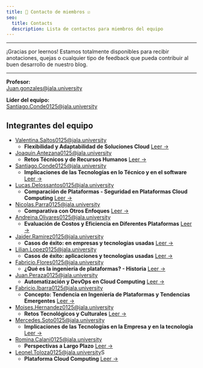 ```yaml
---
title: 👥 Contacto de miembros ☑️
seo:
  title: Contacts
  description: Lista de contactos para miembros del equipo
---
```


---

¡Gracias por leernos! Estamos totalmente disponibles para recibir anotaciones, quejas o cualquier tipo de feedback que pueda contribuir al buen desarrollo de nuestro blog.

---

**Profesor:**  
[Juan.gonzales@jala.university](mailto:Juan.gonzales@jala.university)

**Líder del equipo:**  
[Santiago.Conde0125@jala.university](mailto:Santiago.Conde0125@jala.university)

## Integrantes del equipo

- [Valentina.Saltos0125@jala.university](mailto:Valentina.Saltos0125@jala.university)
  - **Flexibilidad y Adaptabilidad de Soluciones Cloud** [Leer →](/blog/tema-3)
- [Joaquin.Antezana0125@jala.university](mailto:Joaquin.Antezana0125@jala.university)
  - **Retos Técnicos y de Recursos Humanos** [Leer →](/blog/tema-5)
- [Santiago.Conde0125@jala.university](mailto:Santiago.Conde0125@jala.university)
  - **Implicaciones de las Tecnologías en lo Técnico y en el software** [Leer →](/blog/tema-5)
- [Lucas.Delossantos0125@jala.university](mailto:Lucas.Delossantos0125@jala.university)
  - **Comparación de Plataformas - Seguridad en Plataformas Cloud Computing** [Leer →](/blog/tema-32)
- [Nicolas.Parra0125@jala.university](mailto:Nicolas.Parra0125@jala.university)
  - **Comparativa con Otros Enfoques** [Leer →](/blog/tema-1)
- [Andreina.Olivares0125@jala.university](mailto:Andreina.Olivares0125@jala.university)
  - **Evaluación de Costos y Eficiencia en Diferentes Plataformas** [Leer →](/blog/tema-3)
- [Jaider.Ramirez0125@jala.university](mailto:Jaider.Ramirez0125@jala.university)
  - **Casos de éxito: en empresas y tecnologias usadas** [Leer →](/blog/tema-4)
- [Lilian.Lopez0125@jala.university](mailto:Lilian.Lopez0125@jala.university)
  - **Casos de éxito: aplicaciones y tecnologias usadas** [Leer →](/blog/tema-4)
- [Fabricio.Flores0125@jala.university](mailto:Fabricio.Flores0125@jala.university)
  - **¿Qué es la ingeniería de plataformas? - Historia** [Leer →](/blog/tema-1)
- [Juan.Peraza0125@jala.university](mailto:Juan.Peraza0125@jala.university)
  - **Automatización y DevOps en Cloud Computing** [Leer →](/blog/tema-2)
- [Fabricio.Ibarra0125@jala.university](mailto:Fabricio.Ibarra0125@jala.university)
  - **Concepto: Tendencia en Ingeniería de Plataformas y Tendencias Emergentes** [Leer →](/blog/tema-2)
- [Moises.Hernandez0125@jala.university](mailto:Moises.Hernandez0125@jala.university)
  - **Retos Tecnológicos y Culturales** [Leer →](/blog/tema-5)
- [Mercedes.Soto0125@jala.university](mailto:Mercedes.Soto0125@jala.university)
  - **Implicaciones de las Tecnologías en la Empresa y en la tecnología** [Leer →](/blog/tema-5)
- [Romina.Calani0125@jala.university](mailto:Romina.Calani0125@jala.university)
  - **Perspectivas a Largo Plazo** [Leer →](/blog/tema-5)
- [Leonel.Toloza0125@jala.university](mailto:Leonel.Toloza0125@jala.university)S
  - **Plataforma Cloud Computing** [Leer →](/blog/tema-2)
